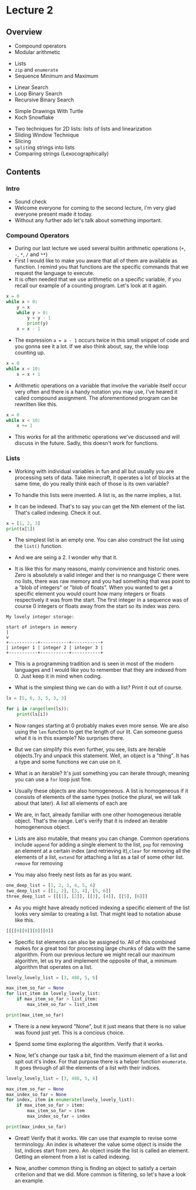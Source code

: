 # Lecture 2

## Overview

<!--Addendum to lecture 1:-->
* Compound operators
* Modular arithmetic

<!--Sequences-->
* Lists
* `zip` and `enumerate`
* Sequence Minimum and Maximum

<!--Some Algorithms, Abstracting Them As Function-->
* Linear Search
* Loop Binary Search
* Recursive Binary Search

<!--Drawing-->
* Simple Drawings With Turtle
* Koch Snowflake

<!--Addendum-->
* Two techniques for 2D lists: lists of lists and linearization
* Sliding Window Technique
* Slicing
* `split`ing strings into lists
* Comparing strings (Lexocographically)

## Contents

### Intro

* Sound check
* Welcome everyone for coming to the second lecture, I'm very glad everyone present made it today.
* Without any further ado let's talk about something important.

### Compound Operators

* During our last lecture we used several builtin arithmetic operations (`+`, `-`, `*`, `/` and `**`)
* First I would like to make you aware that all of them are available as function. I remind you that functions are the specific commands that we request the language to execute. 
* It is often needed that we use arithmetic on a specific variable, if you recall our example of a counting program. Let's look at it again.

```py
x = 0
while x > 0:
    y = x
    while y > 0:
        y = y - 1
        print(y)
    x = x - 1 
```

* The expression `a = a - 1` occurs twice in this small snippet of code and you gonna see it a lot. If we also think about, say, the while loop counting up.

```py
x = 0
while x < 10:
    x = x + 1
```

* Arithmetic operations on a variable that involve the variable itself occur very often and there is a handy notation you may use, I've heared it called compound assignment. The aforementioned program can be rewritten like this.

```py
x = 0
while x < 10:
    x += 1
```

* This works for all the arithmetic operations we've discussed and will discuss in the future. Sadly, this doesn't work for functions.

### Lists

* Working with individual variables in fun and all but usually you are processing sets of data. Take minecraft, it operates a lot of blocks at the same time, do you really think each of those is its own variable?

* To handle this lists were invented. A list is, as the name implies, a list.

* It can be indexed. That's to say you can get the Nth element of the list. That's called indexing. Check it out.

```py
x = [1, 2, 3]
print(x[1])
```

* The simplest list is an empty one. You can also construct the list using the `list()` function.

* And we are seing a 2. I wonder why that it.

* It is like this for many reasons, mainly convinience and historic ones. Zero is absolutely a valid integer and ther is no nnanguage C there were no lists, there was raw memory and you had something that was point to a "blob of integers" or "blob of floats". When you wanted to get a specific element you would count how many integers or floats respectively it was from the start. The first integer in a sequence was of course 0 integers or floats away from the start so its index was zero.

```
My lovely integer storage:

start of integers in memory
|
v
+-----------+-----------+-----------+
| integer 1 | integer 2 | integer 3 |
+-----------+-----------+-----------+
```

* This is a programming tradition and is seen in most of the modern languages and I would like you to remember that they are indexed from 0. Just keep it in mind when coding. 

* What is the simplest thing we can do with a list? Print it out of course.
```py
ls = [5, 6, 3, 5, 3, 3]

for i in range(len(ls)):
    print(ls[i])
```

* Now ranges starting at 0 probably makes even more sense. We are also using the `len` function to get the length of our lit. Can someone guess what it is in this example? No surprises there.

* But we can simplify this even further, you see, lists are iterable objects.Try and unpack this statement. Well, an object is a "thing". It has a type and some functions we can use on it. 

* What is an iterable? It's just something you can iterate through, meaning you can use a `for` loop just fine. 

* Usually these objects are also homogeneous. A list is homogeneous if it consists of elements of the same types (notice the plural, we will talk about that later). A list all elements of each are 

* We are, in fact, already familiar with one other homogeneous iterable object. That's the range. Let's verify that it is indeed an iterable homogenenous object.

* Lists are also mutable, that means you can change. Common operations include `append` for adding a single element to the list, `pop` for removing an element at a certain index (and retrieving it),`clear` for removing all the elements of a list, `extend` for attaching a list as a tail of some other list. `remove` for removing

* You may also freely nest lists as far as you want.

```py
one_deep_list = [1, 2, 3, 4, 5, 6]
two_deep_list = [[1, 2], [3, 4], [5, 6]]
three_deep_list = [[[1], [2]], [[3], [4]], [[5], [6]]]
```

* As you might have already noticed indexing a specific element of the list looks very similar to creating a list. That might lead to notation abuse like this.

```py
[[[[0][0]][0]][0]]
```

* Specific list elements can also be assigned to. All of this combined makes for a great tool for processing large chunks of data with the same algorithm. From our previous lecture we might recall our maximum algorithm, let us try and implement the opposite of that, a minimum algorithm that operates on a list. 

```py
lovely_lovely_list = [3, 488, 5, 6]

max_item_so_far = None
for list_item in lovely_lovely_list:
    if max_item_so_far > list_item:
        max_item_so_far = list_item

print(max_item_so_far)
```

* There is a new keyword "None", but it just means that there is no value was found just yet. This is a concious choice.

* Spend some time exploring the algorithm. Verify that it works.

* Now, let's change our task a bit, find the maximum element of a list and spit out it's index. For that purpose there is a helper function `enumerate`. It
goes through of all the elements of a list with their indices.

```py
lovely_lovely_list = [3, 488, 5, 6]

max_item_so_far = None
max_index_so_far = None
for index, item in enumerate(lovely_lovely_list):
    if max_item_so_far > item:
        max_item_so_far = item
        max_index_so_far = index

print(max_index_so_far)
```
* Great! Verify that it works. We can use that example to revise some terminology. An index is whatever the value some object is inside the list, indices start from zero. An object inside the list is called an element. Getting an element from a list is called indexing. 

* Now, another common thing is finding an object to satisfy a certain criterion and that we did. More common is filtering, so let's have a look an example.
